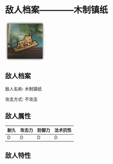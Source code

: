 # 敌人档案————木制镇纸

![木制镇纸](./eneIcons/木制镇纸.png)

## 敌人档案

敌人名称: 木制镇纸

攻击方式: 不攻击

## 敌人属性

| 耐久      | 攻击力  | 防御力 | 法术抗性 |
|---------|------|-----|------|
| D | D | D | D |

## 敌人特性
> 
